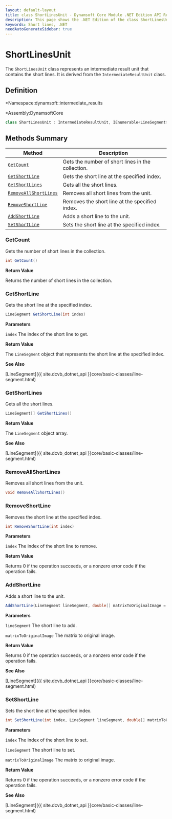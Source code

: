 ```yaml
---
layout: default-layout
title: class ShortLinesUnit - Dynamsoft Core Module .NET Edition API Reference
description: This page shows the .NET Edition of the class ShortLinesUnit in Dynamsoft Core Module.
keywords: Short lines, .NET
needAutoGenerateSidebar: true
---
```


# ShortLinesUnit

The `ShortLinesUnit` class represents an intermediate result unit that contains the short lines. It is derived from the `IntermediateResultUnit` class.

## Definition

*Namespace:dynamsoft::intermediate_results

*Assembly:DynamsoftCore

```csharp
class ShortLinesUnit : IntermediateResultUnit, IEnumerable<LineSegment>
```

## Methods Summary

| Method | Description |
| ------ | ----------- |
| [`GetCount`](#getcount) | Gets the number of short lines in the collection. |
| [`GetShortLine`](#getshortline) | Gets the short line at the specified index. |
| [`GetShortLines`](#getshortlines) | Gets all the short lines. |
| [`RemoveAllShortLines`](#removeallshortlines) | Removes all short lines from the unit. |
| [`RemoveShortLine`](#removeshortline) | Removes the short line at the specified index. |
| [`AddShortLine`](#addshortline) | Adds a short line to the unit. |
| [`SetShortLine`](#setshortline) | Sets the short line at the specified index. |

### GetCount

Gets the number of short lines in the collection.

```csharp
int GetCount()
```

**Return Value**

Returns the number of short lines in the collection.

### GetShortLine

Gets the short line at the specified index.

```csharp
LineSegment GetShortLine(int index)
```

**Parameters**

`index` The index of the short line to get.

**Return Value**

The `LineSegment` object that represents the short line at the specified index.

**See Also**

[LineSegment]({{ site.dcvb_dotnet_api }}core/basic-classes/line-segment.html)

### GetShortLines

Gets all the short lines.

```csharp
LineSegment[] GetShortLines()
```

**Return Value**

The `LineSegment` object array.

**See Also**

[LineSegment]({{ site.dcvb_dotnet_api }}core/basic-classes/line-segment.html)

### RemoveAllShortLines

Removes all short lines from the unit.

```csharp
void RemoveAllShortLines()
```

### RemoveShortLine

Removes the short line at the specified index.

```csharp
int RemoveShortLine(int index)
```

**Parameters**

`index` The index of the short line to remove.

**Return Value**

Returns 0 if the operation succeeds, or a nonzero error code if the operation fails.

### AddShortLine

Adds a short line to the unit.

```csharp
AddShortLine(LineSegment lineSegment, double[] matrixToOriginalImage = null)
```

**Parameters**

`lineSegment` The short line to add.

`matrixToOriginalImage` The matrix to original image.

**Return Value**

Returns 0 if the operation succeeds, or a nonzero error code if the operation fails.

**See Also**

[LineSegment]({{ site.dcvb_dotnet_api }}core/basic-classes/line-segment.html)

### SetShortLine

Sets the short line at the specified index.

```csharp
int SetShortLine(int index, LineSegment lineSegment, double[] matrixToOriginalImage = null)
```

**Parameters**

`index` The index of the short line to set.

`lineSegment` The short line to set.

`matrixToOriginalImage` The matrix to original image.

**Return Value**

Returns 0 if the operation succeeds, or a nonzero error code if the operation fails.

**See Also**

[LineSegment]({{ site.dcvb_dotnet_api }}core/basic-classes/line-segment.html)

